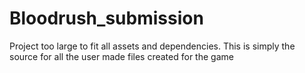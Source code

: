 # Bloodrush_submission

Project too large to fit all assets and dependencies. This is simply the source for all the user made files created for the game
